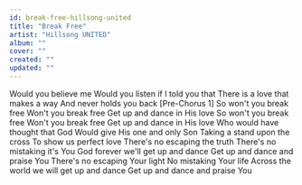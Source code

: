 ```yaml
---
id: break-free-hillsong-united
title: "Break Free"
artist: "Hillsong UNITED"
album: ""
cover: ""
created: ""
updated: ""
---
```


Would you believe me
Would you listen if I told you that
There is a love that makes a way
And never holds you back
[Pre-Chorus 1]
So won't you break free
Won't you break free
Get up and dance in His love
So won't you break free
Won't you break free
Get up and dance in His love
Who would have thought that God
Would give His one and only Son
Taking a stand upon the cross
To show us perfect love
There's no escaping the truth
There's no mistaking it's You
God forever we'll get up and dance
Get up and dance and praise You
There's no escaping Your light
No mistaking Your life
Across the world we will get up and dance
Get up and dance and praise You